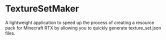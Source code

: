 # TextureSetMaker
A lightweight application to speed up the process of creating a resource pack for Minecraft RTX by allowing you to quickly generate texture_set.json files.
